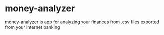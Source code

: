 # money-analyzer
money-analyzer is app for analyzing your finances from .csv files exported from your internet banking
